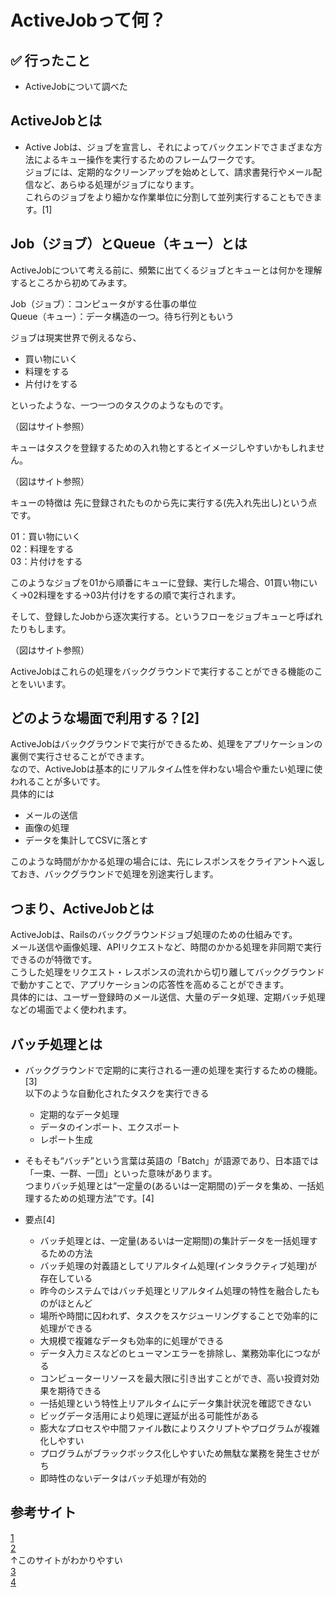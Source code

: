 # ActiveJobって何？

## ✅ 行ったこと

- ActiveJobについて調べた

## ActiveJobとは

- Active Jobは、ジョブを宣言し、それによってバックエンドでさまざまな方法によるキュー操作を実行するためのフレームワークです。<br>
ジョブには、定期的なクリーンアップを始めとして、請求書発行やメール配信など、あらゆる処理がジョブになります。<br>
これらのジョブをより細かな作業単位に分割して並列実行することもできます。[1]

## Job（ジョブ）とQueue（キュー）とは

ActiveJobについて考える前に、頻繁に出てくるジョブとキューとは何かを理解するところから初めてみます。<br>

Job（ジョブ）：コンピュータがする仕事の単位<br>
Queue（キュー）：データ構造の一つ。待ち行列ともいう<br>

ジョブは現実世界で例えるなら、<br>

- 買い物にいく
- 料理をする
- 片付けをする

といったような、一つ一つのタスクのようなものです。<br>

（図はサイト参照）<br>

キューはタスクを登録するための入れ物とするとイメージしやすいかもしれません。<br>

（図はサイト参照）<br>

キューの特徴は 先に登録されたものから先に実行する(先入れ先出し)という点です。<br>

01：買い物にいく<br>
02：料理をする<br>
03：片付けをする<br>

このようなジョブを01から順番にキューに登録、実行した場合、01買い物にいく->02料理をする->03片付けをするの順で実行されます。<br>

そして、登録したJobから逐次実行する。というフローをジョブキューと呼ばれたりもします。<br>

（図はサイト参照）<br>

ActiveJobはこれらの処理をバックグラウンドで実行することができる機能のことをいいます。

## どのような場面で利用する？[2]

ActiveJobはバックグラウンドで実行ができるため、処理をアプリケーションの裏側で実行させることができます。<br>
なので、ActiveJobは基本的にリアルタイム性を伴わない場合や重たい処理に使われることが多いです。<br>
具体的には
- メールの送信
- 画像の処理
- データを集計してCSVに落とす

このような時間がかかる処理の場合には、先にレスポンスをクライアントへ返しておき、バックグラウンドで処理を別途実行します。

## つまり、ActiveJobとは

ActiveJobは、Railsのバックグラウンドジョブ処理のための仕組みです。<br>
メール送信や画像処理、APIリクエストなど、時間のかかる処理を非同期で実行できるのが特徴です。<br>
こうした処理をリクエスト・レスポンスの流れから切り離してバックグラウンドで動かすことで、アプリケーションの応答性を高めることができます。<br>
具体的には、ユーザー登録時のメール送信、大量のデータ処理、定期バッチ処理などの場面でよく使われます。

## バッチ処理とは

- バックグラウンドで定期的に実行される一連の処理を実行するための機能。[3]<br>
以下のような自動化されたタスクを実行できる
  - 定期的なデータ処理
  - データのインポート、エクスポート
  - レポート生成

- そもそも“バッチ”という言葉は英語の「Batch」が語源であり、日本語では「一束、一群、一団」といった意味があります。<br>
つまりバッチ処理とは“一定量の(あるいは一定期間の)データを集め、一括処理するための処理方法”です。[4]

- 要点[4]
  - バッチ処理とは、一定量(あるいは一定期間)の集計データを一括処理するための方法
  - バッチ処理の対義語としてリアルタイム処理(インタラクティブ処理)が存在している
  - 昨今のシステムではバッチ処理とリアルタイム処理の特性を融合したものがほとんど
  - 場所や時間に囚われず、タスクをスケジューリングすることで効率的に処理ができる
  - 大規模で複雑なデータも効率的に処理ができる
  - データ入力ミスなどのヒューマンエラーを排除し、業務効率化につながる
  - コンピューターリソースを最大限に引き出すことができ、高い投資対効果を期待できる
  - 一括処理という特性上リアルタイムにデータ集計状況を確認できない
  - ビッグデータ活用により処理に遅延が出る可能性がある
  - 膨大なプロセスや中間ファイル数によりスクリプトやプログラムが複雑化しやすい
  - プログラムがブラックボックス化しやすいため無駄な業務を発生させがち
  - 即時性のないデータはバッチ処理が有効的

## 参考サイト
[1](https://railsguides.jp/active_job_basics.html#:~:text=Active%20Job%E3%81%AF%E3%80%81%E3%83%90%E3%83%83%E3%82%AF%E3%82%B0%E3%83%A9%E3%82%A6%E3%83%B3%E3%83%89,%E3%82%A4%E3%83%B3%E3%82%BF%E3%83%BC%E3%83%95%E3%82%A7%E3%82%A4%E3%82%B9%E3%82%92%E6%8F%90%E4%BE%9B%E3%81%97%E3%81%BE%E3%81%99%E3%80%82)<br>
[2](https://qiita.com/seiyatakahashi/items/cb9ae73e5ba3020f4a89)<br>
↑このサイトがわかりやすい<br>
[3](https://qiita.com/MK32A/items/fbba06445d3ea7c6db2e)<br>
[4](https://www.imkk.jp/blog/what-is-batch-processing.html)